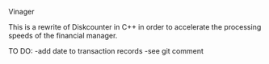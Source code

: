 Vinager

This is a rewrite of Diskcounter in C++ in order to accelerate the processing speeds of the financial manager.


TO DO:
-add date to transaction records
-see git comment
